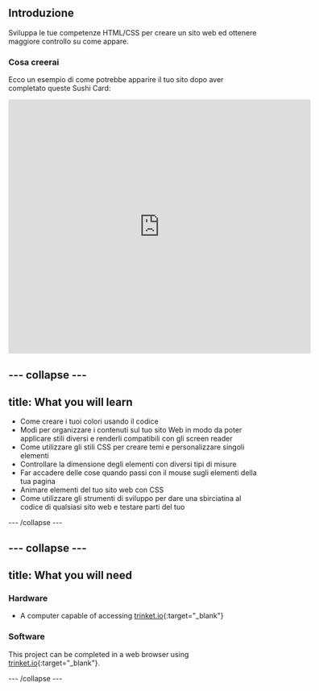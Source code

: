 ## Introduzione

Sviluppa le tue competenze HTML/CSS per creare un sito web ed ottenere maggiore controllo su come appare.

### Cosa creerai

Ecco un esempio di come potrebbe apparire il tuo sito dopo aver completato queste Sushi Card:

<div class="trinket">
  <iframe src="https://trinket.io/embed/html/0e7f7e6713?outputOnly=true&start=result" width="600" height="505" frameborder="0" marginwidth="0" marginheight="0" allowfullscreen>
  </iframe>
</div>

## \--- collapse \---

## title: What you will learn

+ Come creare i tuoi colori usando il codice
+ Modi per organizzare i contenuti sul tuo sito Web in modo da poter applicare stili diversi e renderli compatibili con gli screen reader
+ Come utilizzare gli stili CSS per creare temi e personalizzare singoli elementi
+ Controllare la dimensione degli elementi con diversi tipi di misure
+ Far accadere delle cose quando passi con il mouse sugli elementi della tua pagina
+ Animare elementi del tuo sito web con CSS
+ Come utilizzare gli strumenti di sviluppo per dare una sbirciatina al codice di qualsiasi sito web e testare parti del tuo

\--- /collapse \---

## \--- collapse \---

## title: What you will need

### Hardware

+ A computer capable of accessing [trinket.io](https://trinket.io){:target="_blank"}

### Software

This project can be completed in a web browser using [trinket.io](https://trinket.io){:target="_blank"}.

\--- /collapse \---
